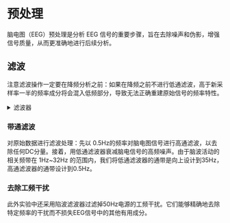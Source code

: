 # 预处理 # 
脑电图（EEG）预处理是分析 EEG 信号的重要步骤，旨在去除噪声和伪影，增强信号质量，从而更准确地进行后续分析。  
## 滤波
注意滤波操作一定要在降频分析之前：如果在降频之前不进行低通滤波，高于新采样率一半的频率成分将会混入低频部分，导致无法正确重建原始信号的频率特性。  
<details>
<summary>滤波器</summary> 
数字滤波器在信号处理中扮演着重要角色，它们用于修改或增强信号中的某些特征。数字滤波器通过在时域或频域中对数字信号进行数学操作来实现这一目的。  
注：我们在这里讲的都是数字滤波器   
  
##### 有限脉冲响应（FIR）滤波器
FIR滤波器的输出仅依赖于当前和过去的输入值。它们的脉冲响应是有限的，即当输入为单位脉冲时，滤波器的输出在有限时间内变为零。  
$\[ y[n] = \sum_{k=0}^{N} b[k] \cdot x[n-k] \]$

其中，( b[k] \) 是滤波器的系数，\( N \) 是滤波器的阶数，\( x[n] \) 是输入信号，\( y[n] \) 是输出信号。


**优点：**
- 固有的线性相位响应：这意味着所有频率成分的相位延迟相同，不会引起信号波形的畸变。
- 稳定性：FIR滤波器总是稳定的，因为其多项式的所有零点都在单位圆上。

**缺点：**
- 对于相同的滤波器性能，FIR滤波器通常需要更多的计算资源和更高的阶数。
- 设计复杂度：为了达到与 IIR 滤波器相同的频率选择性，FIR 滤波器的阶数通常要高得多。
##### 无限脉冲响应（IIR）滤波器

**工作原理**

IIR 滤波器的输出依赖于当前和过去的输入值以及过去的输出值。它们的脉冲响应是无限的，即当输入为单位脉冲时，滤波器的输出在无限时间内趋近于零。IIR 滤波器的数学表达式为：  
$\[ y[n] = \sum_{k=0}^{N} b[k] \cdot x[n-k] - \sum_{j=1}^{M} a[j] \cdot y[n-j] \]$  

其中，\( b[k] \) 和 \( a[j] \) 是滤波器的系数，\( N \) 和 \( M \) 分别是输入和输出的阶数，\( x[n] \) 是输入信号，\( y[n] \) 是输出信号。

**优点**

- **效率高**：IIR 滤波器可以用较低的阶数达到与 FIR 滤波器相同的滤波效果。
- **计算资源需求低**：由于阶数较低，IIR 滤波器的计算开销较小。

**缺点**

- **潜在的不稳定性**：如果设计不当，IIR 滤波器可能会不稳定。
- **非线性相位响应**：可能会引起信号波形的畸变。

**应用**

IIR 滤波器广泛应用于对相位响应要求不高的场合，如音频处理、振动分析和通信系统等。

</details>

### 带通滤波
对原始数据进行滤波处理：先以 0.5Hz的频率对脑电图信号进行高通滤波，以去除任何DC分量。接着，用低通滤波器衰减脑电信号的高频噪声。由于脑波活动的相关频带在 1Hz~32Hz 的范围内，我们将低通滤波器的通带是向上设计到35Hz，高通滤波器的通带设计到0.5Hz。  
### 去除工频干扰
此外实验中还采用陷波滤波器过滤掉50Hz电源的工频干扰。它们能够精确地去除特定频率的干扰而不损失EEG信号中的其他有用成分。
